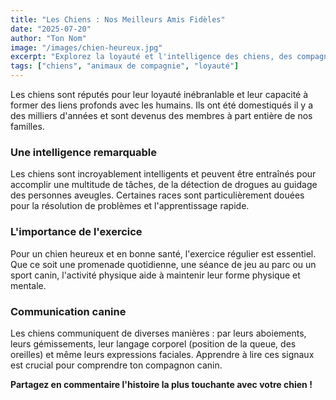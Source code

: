 ```yaml
---
title: "Les Chiens : Nos Meilleurs Amis Fidèles"
date: "2025-07-20"
author: "Ton Nom"
image: "/images/chien-heureux.jpg"
excerpt: "Explorez la loyauté et l'intelligence des chiens, des compagnons dévoués qui enrichissent nos vies."
tags: ["chiens", "animaux de compagnie", "loyauté"]
---
```


Les chiens sont réputés pour leur loyauté inébranlable et leur capacité à former des liens profonds avec les humains. Ils ont été domestiqués il y a des milliers d'années et sont devenus des membres à part entière de nos familles.

### Une intelligence remarquable

Les chiens sont incroyablement intelligents et peuvent être entraînés pour accomplir une multitude de tâches, de la détection de drogues au guidage des personnes aveugles. Certaines races sont particulièrement douées pour la résolution de problèmes et l'apprentissage rapide.

### L'importance de l'exercice

Pour un chien heureux et en bonne santé, l'exercice régulier est essentiel. Que ce soit une promenade quotidienne, une séance de jeu au parc ou un sport canin, l'activité physique aide à maintenir leur forme physique et mentale.

### Communication canine

Les chiens communiquent de diverses manières : par leurs aboiements, leurs gémissements, leur langage corporel (position de la queue, des oreilles) et même leurs expressions faciales. Apprendre à lire ces signaux est crucial pour comprendre ton compagnon canin.

**Partagez en commentaire l'histoire la plus touchante avec votre chien !**